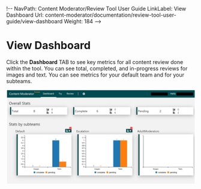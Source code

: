 !-- 
NavPath: Content Moderator/Review Tool User Guide
LinkLabel: View Dashboard
Url: content-moderator/documentation/review-tool-user-guide/view-dashboard
Weight: 184
-->

# View Dashboard #

Click the **Dashboard** TAB to see key metrics for all content review done within the tool. You can see total, completed, and in-progress reviews for images and text. You can see metrics for your default team and for your subteams.

![View Dashboard](images/0-Dashboard.PNG)

